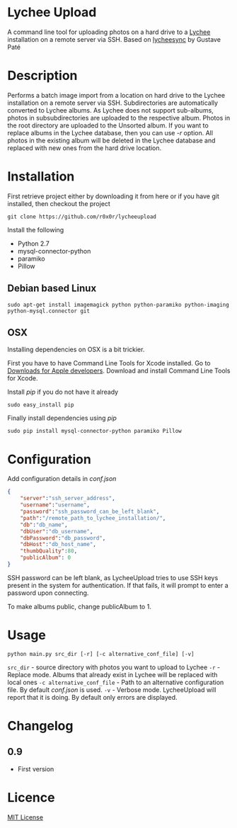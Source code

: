 # Lychee Upload
A command line tool for uploading photos on a hard drive to a [Lychee](http://github.com/electerious/Lychee) installation on a remote server via SSH.
Based on [lycheesync](https://github.com/GustavePate/lycheesync) by Gustave Paté


# Description

Performs a batch image import from a location on hard drive to the Lychee installation on a remote server via SSH. Subdirectories are automatically converted to Lychee albums. As Lychee does not support sub-albums, photos in subsubdirectories are uploaded to the respective album. Photos in the root directory are uploaded to the Unsorted album.
If you want to replace albums in the Lychee database, then you can use *-r* option. All photos in the existing album will be deleted in the Lychee database and replaced with new ones from the hard drive location.

# Installation

First retrieve project either by downloading it from here or if you have git installed, then checkout the project

`git clone https://github.com/r0x0r/lycheeupload`

Install the following 

- Python 2.7
- mysql-connector-python
- paramiko
- Pillow

## Debian based Linux

`sudo apt-get install imagemagick python python-paramiko python-imaging python-mysql.connector git`

## OSX

Installing dependencies on OSX is a bit trickier.

First you have to have Command Line Tools for Xcode installed. Go to [Downloads for Apple developers](http://developer.apple.com/downloads/index.action). Download and install Command Line Tools for Xcode.

Install *pip* if you do not have it already

`sudo easy_install pip`

Finally install dependencies using *pip*

`sudo pip install mysql-connector-python paramiko Pillow`

# Configuration

Add configuration details in *conf.json*

```json
{
    "server":"ssh_server_address",
    "username":"username",
    "password":"ssh_password_can_be_left_blank",
    "path":"/remote_path_to_lychee_installation/",
    "db":"db_name",
    "dbUser":"db_username",
    "dbPassword":"db_password",
    "dbHost":"db_host_name",
    "thumbQuality":80,
    "publicAlbum": 0
}
```

SSH password can be left blank, as LycheeUpload tries to use SSH keys present in the system for authentication. If that fails, it will prompt to enter a password upon connecting.

To make albums public, change publicAlbum to 1.


# Usage


`python main.py src_dir [-r] [-c alternative_conf_file] [-v]`

`src_dir` - source directory with photos you want to upload to Lychee
`-r` - Replace mode. Albums that already exist in Lychee will be replaced with local ones
`-c alternative_conf_file` - Path to an alternative configuration file. By default *conf.json* is used.
`-v` - Verbose mode. LycheeUpload will report that it is doing. By default only errors are displayed.


# Changelog

## 0.9
- First version


# Licence

[MIT License](./LICENSE)
